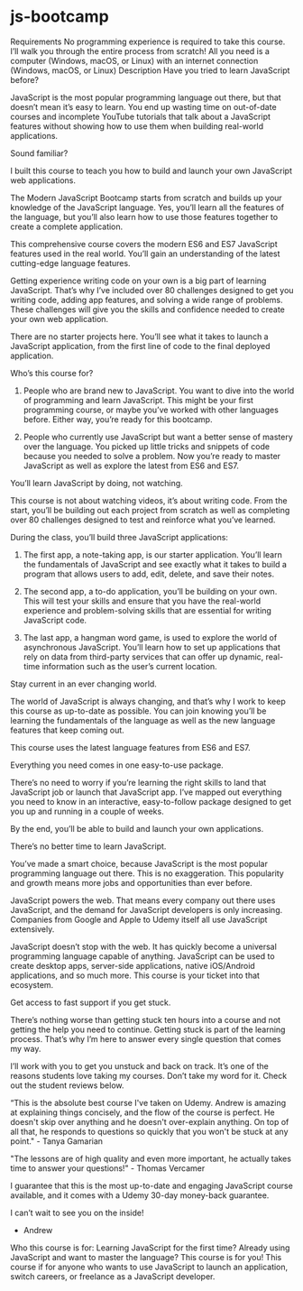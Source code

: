 # js-bootcamp
Requirements
No programming experience is required to take this course. I’ll walk you through the entire process from scratch!
All you need is a computer (Windows, macOS, or Linux) with an internet connection (Windows, macOS, or Linux)
Description
Have you tried to learn JavaScript before?

JavaScript is the most popular programming language out there, but that doesn’t mean it’s easy to learn. You end up wasting time on out-of-date courses and incomplete YouTube tutorials that talk about a JavaScript features without showing how to use them when building real-world applications.

Sound familiar?

I built this course to teach you how to build and launch your own JavaScript web applications.

The Modern JavaScript Bootcamp starts from scratch and builds up your knowledge of the JavaScript language. Yes, you’ll learn all the features of the language, but you’ll also learn how to use those features together to create a complete application.

This comprehensive course covers the modern ES6 and ES7 JavaScript features used in the real world. You’ll gain an understanding of the latest cutting-edge language features.

Getting experience writing code on your own is a big part of learning JavaScript. That’s why I’ve included over 80 challenges designed to get you writing code, adding app features, and solving a wide range of problems. These challenges will give you the skills and confidence needed to create your own web application.

There are no starter projects here. You’ll see what it takes to launch a JavaScript application, from the first line of code to the final deployed application.

Who’s this course for?

1. People who are brand new to JavaScript. You want to dive into the world of programming and learn JavaScript. This might be your first programming course, or maybe you’ve worked with other languages before. Either way, you’re ready for this bootcamp.

2. People who currently use JavaScript but want a better sense of mastery over the language. You picked up little tricks and snippets of code because you needed to solve a problem. Now you’re ready to master JavaScript as well as explore the latest from ES6 and ES7.

You’ll learn JavaScript by doing, not watching.

This course is not about watching videos, it’s about writing code. From the start, you’ll be building out each project from scratch as well as completing over 80 challenges designed to test and reinforce what you’ve learned.

During the class, you’ll build three JavaScript applications:

1. The first app, a note-taking app, is our starter application. You’ll learn the fundamentals of JavaScript and see exactly what it takes to build a program that allows users to add, edit, delete, and save their notes.

2. The second app, a to-do application, you’ll be building on your own. This will test your skills and ensure that you have the real-world experience and problem-solving skills that are essential for writing JavaScript code.

3. The last app, a hangman word game, is used to explore the world of asynchronous JavaScript. You’ll learn how to set up applications that rely on data from third-party services that can offer up dynamic, real-time information such as the user’s current location.

Stay current in an ever changing world.

The world of JavaScript is always changing, and that’s why I work to keep this course as up-to-date as possible. You can join knowing you’ll be learning the fundamentals of the language as well as the new language features that keep coming out.

This course uses the latest language features from ES6 and ES7.

Everything you need comes in one easy-to-use package.

There’s no need to worry if you’re learning the right skills to land that JavaScript job or launch that JavaScript app. I’ve mapped out everything you need to know in an interactive, easy-to-follow package designed to get you up and running in a couple of weeks.

By the end, you’ll be able to build and launch your own applications.

There’s no better time to learn JavaScript.

You’ve made a smart choice, because JavaScript is the most popular programming language out there. This is no exaggeration. This popularity and growth means more jobs and opportunities than ever before.

JavaScript powers the web. That means every company out there uses JavaScript, and the demand for JavaScript developers is only increasing. Companies from Google and Apple to Udemy itself all use JavaScript extensively.

JavaScript doesn’t stop with the web. It has quickly become a universal programming language capable of anything. JavaScript can be used to create desktop apps, server-side applications, native iOS/Android applications, and so much more. This course is your ticket into that ecosystem.

Get access to fast support if you get stuck.

There’s nothing worse than getting stuck ten hours into a course and not getting the help you need to continue. Getting stuck is part of the learning process. That’s why I’m here to answer every single question that comes my way.

I’ll work with you to get you unstuck and back on track. It’s one of the reasons students love taking my courses. Don’t take my word for it. Check out the student reviews below.

“This is the absolute best course I've taken on Udemy. Andrew is amazing at explaining things concisely, and the flow of the course is perfect. He doesn't skip over anything and he doesn't over-explain anything. On top of all that, he responds to questions so quickly that you won't be stuck at any point." - Tanya Gamarian

"The lessons are of high quality and even more important, he actually takes time to answer your questions!" - Thomas Vercamer

I guarantee that this is the most up-to-date and engaging JavaScript course available, and it comes with a Udemy 30-day money-back guarantee.

I can’t wait to see you on the inside!

- Andrew

Who this course is for:
Learning JavaScript for the first time? Already using JavaScript and want to master the language? This course is for you!
This course if for anyone who wants to use JavaScript to launch an application, switch careers, or freelance as a JavaScript developer.